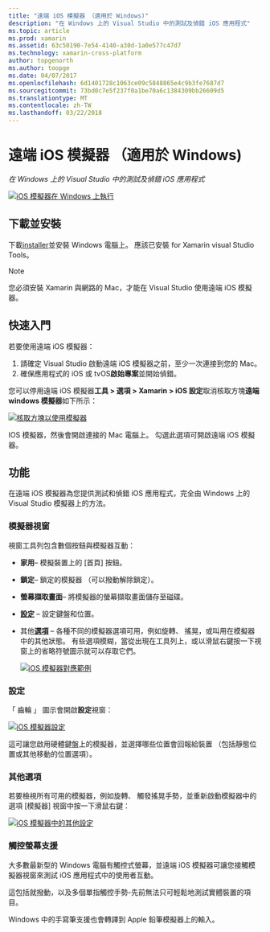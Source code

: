 ```yaml
---
title: "遠端 iOS 模擬器 （適用於 Windows)"
description: "在 Windows 上的 Visual Studio 中的測試及偵錯 iOS 應用程式"
ms.topic: article
ms.prod: xamarin
ms.assetid: 63c50190-7e54-4140-a30d-1a0e577c47d7
ms.technology: xamarin-cross-platform
author: topgenorth
ms.author: toopge
ms.date: 04/07/2017
ms.openlocfilehash: 6d1401728c1063ce09c5848865e4c9b3fe7687d7
ms.sourcegitcommit: 73bd0c7e5f237f0a1be70a6c1384309bb26609d5
ms.translationtype: MT
ms.contentlocale: zh-TW
ms.lasthandoff: 03/22/2018
---
```

# <a name="remoted-ios-simulator-for-windows"></a>遠端 iOS 模擬器 （適用於 Windows)

_在 Windows 上的 Visual Studio 中的測試及偵錯 iOS 應用程式_

[![](ios-simulator-images/hero-sml.png "iOS 模擬器在 Windows 上執行")](ios-simulator-images/hero.png#lightbox)

## <a name="download-and-install"></a>下載並安裝

下載[installer](https://dl.xamarin.com/xamarin-simulator/Xamarin.Simulator.Installer.msi)並安裝 Windows 電腦上。 應該已安裝 for Xamarin visual Studio Tools。

> [!NOTE]
> 您必須安裝 Xamarin 與網路的 Mac，才能在 Visual Studio 使用遠端 iOS 模擬器。

## <a name="getting-started"></a>快速入門

若要使用遠端 iOS 模擬器：

1. 請確定 Visual Studio 啟動遠端 iOS 模擬器之前，至少一次連接到您的 Mac。
2. 確保應用程式的 iOS 或 tvOS**啟始專案**並開始偵錯。

您可以停用遠端 iOS 模擬器**工具 > 選項 > Xamarin > iOS 設定**取消核取方塊**遠端 windows 模擬器**如下所示：

[![](ios-simulator-images/options-sml.png "核取方塊以使用模擬器")](ios-simulator-images/options.png#lightbox)

IOS 模擬器，然後會開啟連接的 Mac 電腦上。 勾選此選項可開啟遠端 iOS 模擬器。

## <a name="features"></a>功能

在遠端 iOS 模擬器為您提供測試和偵錯 iOS 應用程式，完全由 Windows 上的 Visual Studio 模擬器上的方法。

### <a name="simulator-window"></a>模擬器視窗

視窗工具列包含數個按鈕與模擬器互動：

- **家用**– 模擬裝置上的 [首頁] 按鈕。
- **鎖定**– 鎖定的模擬器 （可以撥動解除鎖定）。
- **螢幕擷取畫面**– 將模擬器的螢幕擷取畫面儲存至磁碟。
- [**設定**](#settings) – 設定鍵盤和位置。
- 其他[**選項**](#options) – 各種不同的模擬器選項可用，例如旋轉、 搖晃，或叫用在模擬器中的其他狀態。 有些選項模糊，當從出現在工具列上，或以滑鼠右鍵按一下視窗上的省略符號圖示就可以存取它們。

    [![](ios-simulator-images/maps-app-sml.png "iOS 模擬器對應範例")](ios-simulator-images/maps-app.png#lightbox)


### <a name="settings"></a>設定

「 齒輪 」 圖示會開啟**設定**視窗：

[![](ios-simulator-images/settings-sml.png "iOS 模擬器設定")](ios-simulator-images/settings.png#lightbox)

這可讓您啟用硬體鍵盤上的模擬器，並選擇哪些位置會回報給裝置 （包括靜態位置或其他移動的位置選項）。



### <a name="other-options"></a>其他選項

若要檢視所有可用的模擬器，例如旋轉、 觸發搖晃手勢，並重新啟動模擬器中的選項 [模擬器] 視窗中按一下滑鼠右鍵：

[![](ios-simulator-images/more-sml.png "iOS 模擬器中的其他設定")](ios-simulator-images/more.png#lightbox)

### <a name="touchscreen-support"></a>觸控螢幕支援

大多數最新型的 Windows 電腦有觸控式螢幕，並遠端 iOS 模擬器可讓您接觸模擬器視窗來測試 iOS 應用程式中的使用者互動。

這包括就撥動，以及多個單指觸控手勢-先前無法只可輕鬆地測試實體裝置的項目。

Windows 中的手寫筆支援也會轉譯到 Apple 鉛筆模擬器上的輸入。

<!--
<a name="knownissues" />

# Known Issues

 - Apple Watch devices may show in the Visual Studio device list, but are not yet supported.
 - Launching in **Release** mode may also start Apple’s simulator on the networked Mac.
 - Closing the remote iOS Simulator on Windows will not immediately stop debugging in Visual Studio. Stop debugging manually from the menu or the red button.
 - Opening too many different simulators simultaneously will produce unexpected results.
 - Exception of type `Foundation.NSErrorException` may be thrown while launching Simulators. Workaround is to kill csproxy (server process) on the Mac host and re-deploy to the simulator.
 - Performance may be slower when using Xcode 8
-->
